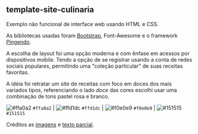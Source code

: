 ## template-site-culinaria
Exemplo não funcional de interface web usando HTML e CSS.

As bibliotecas usadas foram [Bootstrap](https://getbootstrap.com "Bootstrap"), Font-Awesome e o framework [Pingendo](https://pingendo.com "Pingendo").

A escolha de layout foi uma opção moderna e com ênfase em acessos por dispositivos mobile. Tendo a opção de se registrar usando a conta de redes sociais populares, permitindo uma "coleção particular" de suas receitas favoritas.

A idéia foi retratar um site de receitas com foco em doces dos mais variados tipos, referenciando o lado _doce_ das cores escolhi usar uma combinação de tons pastel rosa e branco.

 ![#ffa0a2](https://placehold.it/15/ffa0a2/000000?text=+) `#ffa0a2` | ![#ffd1dc](https://placehold.it/15/ffd1dc/000000?text=+) `#ffd1dc` | ![#f0e0e9](https://placehold.it/15/f0e0e9/000000?text=+) `#f0e0e9` | ![#151515](https://placehold.it/15/151515/000000?text=+) `#151515`
 
 Créditos as [imagens](https://www.pexels.com "imagens") e [texto parcial](https://www.petitgastro.com.br/como-fazer-churros/ "texto parcial").
